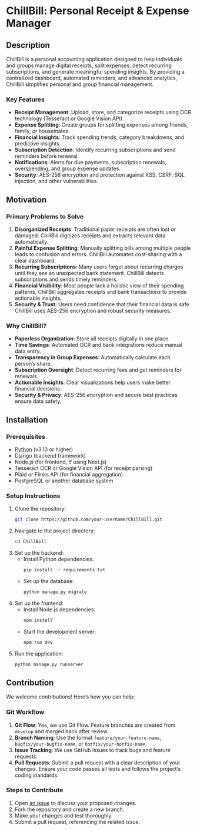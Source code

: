 # ChillBill: Personal Receipt & Expense Manager

## Description

ChillBill is a personal accounting application designed to help individuals and groups manage digital receipts, split expenses, detect recurring subscriptions, and generate meaningful spending insights. By providing a centralized dashboard, automated reminders, and advanced analytics, ChillBill simplifies personal and group financial management.

### Key Features
- **Receipt Management**: Upload, store, and categorize receipts using OCR technology (Tesseract or Google Vision API).
- **Expense Splitting**: Create groups for splitting expenses among friends, family, or housemates.
- **Financial Insights**: Track spending trends, category breakdowns, and predictive insights.
- **Subscription Detection**: Identify recurring subscriptions and send reminders before renewal.
- **Notifications**: Alerts for due payments, subscription renewals, overspending, and group expense updates.
- **Security**: AES-256 encryption and protection against XSS, CSRF, SQL injection, and other vulnerabilities.

## Motivation

### Primary Problems to Solve
1. **Disorganized Receipts**: Traditional paper receipts are often lost or damaged. ChillBill digitizes receipts and extracts relevant data automatically.
2. **Painful Expense Splitting**: Manually splitting bills among multiple people leads to confusion and errors. ChillBill automates cost-sharing with a clear dashboard.
3. **Recurring Subscriptions**: Many users forget about recurring charges until they see an unexpected bank statement. ChillBill detects subscriptions and sends timely reminders.
4. **Financial Visibility**: Most people lack a holistic view of their spending patterns. ChillBill aggregates receipts and bank transactions to provide actionable insights.
5. **Security & Trust**: Users need confidence that their financial data is safe. ChillBill uses AES-256 encryption and robust security measures.

### Why ChillBill?
- **Paperless Organization**: Store all receipts digitally in one place.
- **Time Savings**: Automated OCR and bank integrations reduce manual data entry.
- **Transparency in Group Expenses**: Automatically calculate each person’s share.
- **Subscription Oversight**: Detect recurring fees and get reminders for renewals.
- **Actionable Insights**: Clear visualizations help users make better financial decisions.
- **Security & Privacy**: AES-256 encryption and secure best practices ensure data safety.

## Installation

### Prerequisites
- [Python](https://www.python.org/downloads/) (v3.10 or higher)
- Django (backend framework)
- Node.js (for frontend, if using Next.js)
- Tesseract OCR or Google Vision API (for receipt parsing)
- Plaid or Flinks API (for financial aggregation)
- PostgreSQL or another database system

### Setup Instructions
1. Clone the repository:
   ```bash
   git clone https://github.com/your-username/ChillBill.git
   ```
2. Navigate to the project directory:
   ```bash
   cd ChillBill
   ```
3. Set up the backend:
   - Install Python dependencies:
     ```bash
     pip install -r requirements.txt
     ```
   - Set up the database:
     ```bash
     python manage.py migrate
     ```
4. Set up the frontend:
   - Install Node.js dependencies:
     ```bash
     npm install
     ```
   - Start the development server:
     ```bash
     npm run dev
     ```
5. Run the application:
   ```bash
   python manage.py runserver
   ```

## Contribution

We welcome contributions! Here’s how you can help:

### Git Workflow
1. **Git Flow**: Yes, we use Git Flow. Feature branches are created from `develop` and merged back after review.
2. **Branch Naming**: Use the format `feature/your-feature-name`, `bugfix/your-bugfix-name`, or `hotfix/your-hotfix-name`.
3. **Issue Tracking**: We use GitHub Issues to track bugs and feature requests.
4. **Pull Requests**: Submit a pull request with a clear description of your changes. Ensure your code passes all tests and follows the project’s coding standards.

### Steps to Contribute
1. Open [an issue](https://github.com/UTSC-CSCC01-Software-Engineering-I/term-group-project-c01w25-project-ohamaland/issues/new/choose) to discuss your proposed changes.
2. Fork the repository and create a new branch.
3. Make your changes and test thoroughly.
4. Submit a pull request, referencing the related issue.
